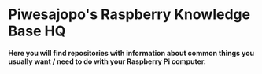 # Piwesajopo's Raspberry Knowledge Base HQ

**Here you will find repositories with information about common things you usually want / need to do with your Raspberry Pi computer.**

<!---
piwesajopo/piwesajopo is a ✨ special ✨ repository because its `README.md` (this file) appears on your GitHub profile.
You can click the Preview link to take a look at your changes.
--->
